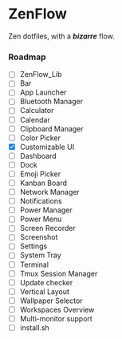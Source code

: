 # ZenFlow

  Zen dotfiles, with a ___bizarre___ flow.

### Roadmap 
- [ ] ZenFlow_Lib
- [ ] Bar
- [ ] App Launcher
- [ ] Bluetooth Manager
- [ ] Calculator
- [ ] Calendar
- [ ] Clipboard Manager
- [ ] Color Picker
- [x] Customizable UI
- [ ] Dashboard
- [ ] Dock
- [ ] Emoji Picker
- [ ] Kanban Board
- [ ] Network Manager
- [ ] Notifications
- [ ] Power Manager
- [ ] Power Menu
- [ ] Screen Recorder
- [ ] Screenshot
- [ ] Settings
- [ ] System Tray
- [ ] Terminal
- [ ] Tmux Session Manager
- [ ] Update checker
- [ ] Vertical Layout
- [ ] Wallpaper Selector
- [ ] Workspaces Overview
- [ ] Multi-monitor support
- [ ] install.sh
